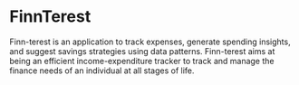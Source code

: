 # FinnTerest
Finn-terest is an application to track expenses, generate spending insights, and suggest savings strategies using data patterns. Finn-terest aims at being an efficient income-expenditure tracker to track and manage the finance needs of an individual at all stages of life.
